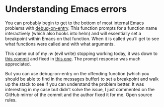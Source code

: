 # Understanding Emacs errors

You can probably begin to get to the bottom of most internal Emacs problems with [debug-on-entry](https://www.gnu.org/software/emacs/manual/html_node/elisp/Function-Debugging.html). This function prompts for a function name interactively (which also hooks into helm) and will essentially set a breakpoint within Emacs on that function. When it is called you’ll get to see what functions were called and with what arguments.

This came out of my _:w_ (evil write) stopping working today, it was down to [this commit](https://bitbucket.org/lyro/evil/commits/b156bd87585a93acce503247bfb3cbd41fc5e179) and fixed in [this one](https://bitbucket.org/lyro/evil/commits/ce5eaa56c30271e212bbfa1b5805d59cb064e07f). The prompt response was much appreciated.

But you can use debug-on-entry on the offending function (which you should be able to find in the messages buffer) to set a breakpoint and walk up the stack to see if you can understand the problem better. It was interesting in my case but didn’t solve the issue, I just commented on the GitHub mirror of the commit and the author fixed it for me. Open source rules.
